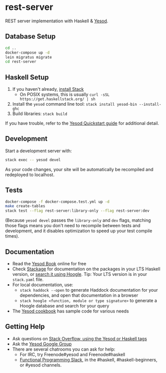 # rest-server

REST server implementation with Haskell & [Yesod](https://github.com/yesodweb/yesod).

## Database Setup

```sh
cd ..
docker-compose up -d
lein migratus migrate
cd rest-server
```

## Haskell Setup

1. If you haven't already, [install Stack](https://haskell-lang.org/get-started)
    * On POSIX systems, this is usually `curl -sSL https://get.haskellstack.org/ | sh`
2. Install the `yesod` command line tool: `stack install yesod-bin --install-ghc`
3. Build libraries: `stack build`

If you have trouble, refer to the [Yesod Quickstart guide](https://www.yesodweb.com/page/quickstart) for additional detail.

## Development

Start a development server with:

```sh
stack exec -- yesod devel
```

As your code changes, your site will be automatically be recompiled and redeployed to localhost.

## Tests

```sh
docker-compose -f docker-compose.test.yml up -d
make create-tables
stack test --flag rest-server:library-only --flag rest-server:dev
```

(Because `yesod devel` passes the `library-only` and `dev` flags, matching those flags means you don't need to recompile between tests and development, and it disables optimization to speed up your test compile times).

## Documentation

* Read the [Yesod Book](https://www.yesodweb.com/book) online for free
* Check [Stackage](http://stackage.org/) for documentation on the packages in your LTS Haskell version, or [search it using Hoogle](https://www.stackage.org/lts/hoogle?q=). Tip: Your LTS version is in your `stack.yaml` file.
* For local documentation, use:
    * `stack haddock --open` to generate Haddock documentation for your dependencies, and open that documentation in a browser
    * `stack hoogle <function, module or type signature>` to generate a Hoogle database and search for your query
* The [Yesod cookbook](https://github.com/yesodweb/yesod-cookbook) has sample code for various needs

## Getting Help

* Ask questions on [Stack Overflow, using the Yesod or Haskell tags](https://stackoverflow.com/questions/tagged/yesod+haskell)
* Ask the [Yesod Google Group](https://groups.google.com/forum/#!forum/yesodweb)
* There are several chatrooms you can ask for help:
    * For IRC, try Freenode#yesod and Freenode#haskell
    * [Functional Programming Slack](https://fpchat-invite.herokuapp.com/), in the #haskell, #haskell-beginners, or #yesod channels.
